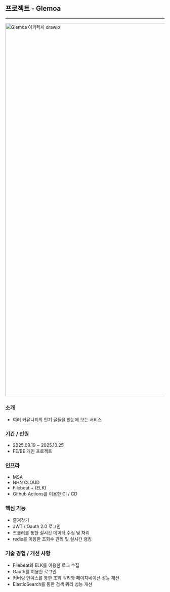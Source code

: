 ## 프로젝트 - Glemoa

---
<img width="1852" height="1181" alt="Glemoa 아키텍처 drawio" src="https://github.com/user-attachments/assets/f3089424-d14a-44ee-a756-41894fd399a4" />


### 소개

- 여러 커뮤니티의 인기 글들을 한눈에 보는 서비스

### 기간 / 인원

- 2025.09.19 ~ 2025.10.25
- FE/BE 개인 프로젝트

### 인프라

- MSA
- NHN CLOUD
- Filebeat + (ELK)
- Github Actions를 이용한 CI / CD

### 핵심 기능

- 즐겨찾기
- JWT / Oauth 2.0 로그인
- 크롤러를 통한 실시간 데이터 수집 및 처리
- redis를 이용한 조회수 관리 및 실시간 랭킹

### 기술 경험 / 개선 사항

- Filebeat와 ELK를 이용한 로그 수집
- Oauth를 이용한 로그인
- 커버링 인덱스를 통한 조회 쿼리와 페이지네이션 성능 개선
- ElasticSearch를 통한 검색 쿼리 성능 개선
